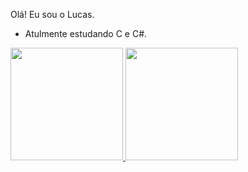 Olá! Eu sou o Lucas.

- Atulmente estudando C e C#.

<div>
<a href="https://github.com/lucascampolimm">
<img height="180em" src="https://github-readme-stats.vercel.app/api/top-langs/?username=lucascampolimm&layout=compact&langs_count=7&theme=dracula"/>
<img height="180em" src="https://github-readme-stats.vercel.app/api?username=lucascampolimm&show_icons=true&theme=dracula&include_all_commits=true&count_private=true"/>
</div>
